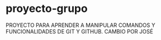 # proyecto-grupo
PROYECTO PARA APRENDER A MANIPULAR COMANDOS Y FUNCIONALIDADES DE GIT Y GITHUB.
CAMBIO POR JOSÉ

